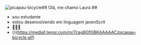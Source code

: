 ![picapau-bicycle](https://github.com/user-attachments/assets/8b048607-45cf-4a47-bc34-6c2947d6f56a)## Olá, me chamo Laura ##
- sou estudante
- estou desenvolvendo em linguagem javenScrit
- 🥇👑💸
- {}(https://media1.tenor.com/m/7cag8GfGBKAAAAAC/picapau-bicycle.gif)
